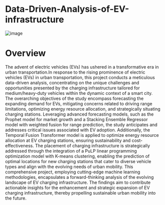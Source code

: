 # Data-Driven-Analysis-of-EV-infrastructure

![image](https://github.com/user-attachments/assets/525f3885-4f47-4a59-9491-97860a32d486)




# Overview

The advent of electric vehicles (EVs) has ushered in a transformative era in urban transportation.In response to the rising prominence of electric vehicles (EVs) in urban transportation, this project conducts a meticulous data-driven analysis, concentrating on the unique challenges and opportunities presented by the charging infrastructure tailored for medium/heavy-duty vehicles within the dynamic context of a smart city. The overarching objectives of the study encompass forecasting the expanding demand for EVs, mitigating concerns related to driving range limitations, optimizing energy resource allocation, and strategically situating charging stations. Leveraging advanced forecasting models, such as the Prophet model for market growth and a Stacking Ensemble Regressor model with weighted fusion for range prediction, the study anticipates and addresses critical issues associated with EV adoption. Additionally, the Temporal Fusion Transformer model is applied to optimize energy resource allocation at EV charging stations, ensuring sustainability and cost-effectiveness. The placement of charging infrastructure is strategically addressed through the integration of a PuLP linear programming optimization model with K-means clustering, enabling the prediction of optimal locations for new charging stations that cater to diverse vehicle types and align with the evolving needs of urban mobility. This comprehensive project, employing cutting-edge machine learning methodologies, encapsulates a forward-thinking analysis of the evolving landscape of EV charging infrastructure. The findings aim to contribute actionable insights for the enhancement and strategic expansion of EV charging infrastructure, thereby propelling sustainable urban mobility into the future.


